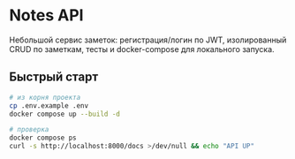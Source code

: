 # Notes API

Небольшой сервис заметок: регистрация/логин по JWT, изолированный CRUD по заметкам, тесты и docker-compose для локального запуска.

## Быстрый старт
```bash
# из корня проекта
cp .env.example .env
docker compose up --build -d

# проверка
docker compose ps
curl -s http://localhost:8000/docs >/dev/null && echo "API UP"
